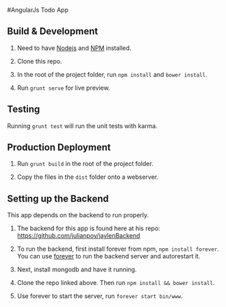 #AngularJs Todo App

## Build & Development

1. Need to have [Nodejs](https://nodejs.org/en/) and [NPM](https://www.npmjs.com/) installed.

2. Clone this repo.

3. In the root of the project folder, run `npm install` and `bower install`.

3. Run `grunt serve` for live preview. 

## Testing

Running `grunt test` will run the unit tests with karma.

## Production Deployment

1. Run `grunt build` in the root of the project folder.

2. Copy the files in the `dist` folder onto a webserver.

## Setting up the Backend

This app depends on the backend to run properly.

1. The backend for this app is found here at his repo: https://github.com/julianpoy/jaylenBackend

2. To run the backend, first install forever from npm, `npm install forever`.  You can use [forever](https://www.npmjs.com/package/forever) to run the backend server and autorestart it.

3. Next, install mongodb and have it running.

4. Clone the repo linked above. Then run `npm install && bower install`. 

5. Use forever to start the server, run `forever start bin/www`.


